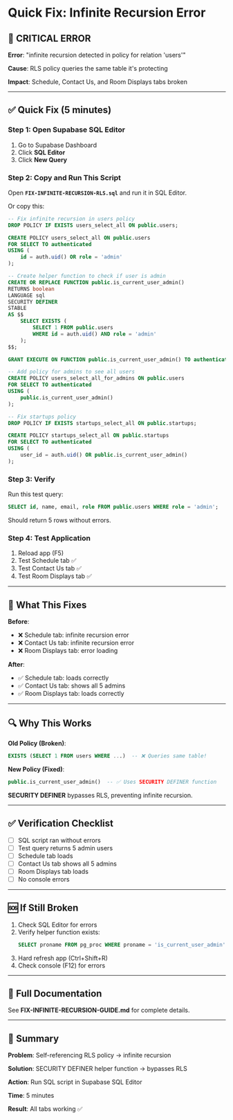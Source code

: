 # Quick Fix: Infinite Recursion Error

## 🚨 **CRITICAL ERROR**

**Error**: "infinite recursion detected in policy for relation 'users'"

**Cause**: RLS policy queries the same table it's protecting

**Impact**: Schedule, Contact Us, and Room Displays tabs broken

---

## ✅ **Quick Fix (5 minutes)**

### **Step 1: Open Supabase SQL Editor**
1. Go to Supabase Dashboard
2. Click **SQL Editor**
3. Click **New Query**

### **Step 2: Copy and Run This Script**

Open **`FIX-INFINITE-RECURSION-RLS.sql`** and run it in SQL Editor.

Or copy this:

```sql
-- Fix infinite recursion in users policy
DROP POLICY IF EXISTS users_select_all ON public.users;

CREATE POLICY users_select_all ON public.users
FOR SELECT TO authenticated
USING (
    id = auth.uid() OR role = 'admin'
);

-- Create helper function to check if user is admin
CREATE OR REPLACE FUNCTION public.is_current_user_admin()
RETURNS boolean
LANGUAGE sql
SECURITY DEFINER
STABLE
AS $$
    SELECT EXISTS (
        SELECT 1 FROM public.users
        WHERE id = auth.uid() AND role = 'admin'
    );
$$;

GRANT EXECUTE ON FUNCTION public.is_current_user_admin() TO authenticated;

-- Add policy for admins to see all users
CREATE POLICY users_select_all_for_admins ON public.users
FOR SELECT TO authenticated
USING (
    public.is_current_user_admin()
);

-- Fix startups policy
DROP POLICY IF EXISTS startups_select_all ON public.startups;

CREATE POLICY startups_select_all ON public.startups
FOR SELECT TO authenticated
USING (
    user_id = auth.uid() OR public.is_current_user_admin()
);
```

### **Step 3: Verify**

Run this test query:
```sql
SELECT id, name, email, role FROM public.users WHERE role = 'admin';
```

Should return 5 rows without errors.

### **Step 4: Test Application**
1. Reload app (F5)
2. Test Schedule tab ✅
3. Test Contact Us tab ✅
4. Test Room Displays tab ✅

---

## 🎯 **What This Fixes**

**Before**:
- ❌ Schedule tab: infinite recursion error
- ❌ Contact Us tab: infinite recursion error
- ❌ Room Displays tab: error loading

**After**:
- ✅ Schedule tab: loads correctly
- ✅ Contact Us tab: shows all 5 admins
- ✅ Room Displays tab: loads correctly

---

## 🔍 **Why This Works**

**Old Policy (Broken)**:
```sql
EXISTS (SELECT 1 FROM users WHERE ...)  -- ❌ Queries same table!
```

**New Policy (Fixed)**:
```sql
public.is_current_user_admin()  -- ✅ Uses SECURITY DEFINER function
```

**SECURITY DEFINER** bypasses RLS, preventing infinite recursion.

---

## ✅ **Verification Checklist**

- [ ] SQL script ran without errors
- [ ] Test query returns 5 admin users
- [ ] Schedule tab loads
- [ ] Contact Us tab shows all 5 admins
- [ ] Room Displays tab loads
- [ ] No console errors

---

## 🆘 **If Still Broken**

1. Check SQL Editor for errors
2. Verify helper function exists:
   ```sql
   SELECT proname FROM pg_proc WHERE proname = 'is_current_user_admin';
   ```
3. Hard refresh app (Ctrl+Shift+R)
4. Check console (F12) for errors

---

## 📁 **Full Documentation**

See **FIX-INFINITE-RECURSION-GUIDE.md** for complete details.

---

## 🚀 **Summary**

**Problem**: Self-referencing RLS policy → infinite recursion

**Solution**: SECURITY DEFINER helper function → bypasses RLS

**Action**: Run SQL script in Supabase SQL Editor

**Time**: 5 minutes

**Result**: All tabs working ✅

